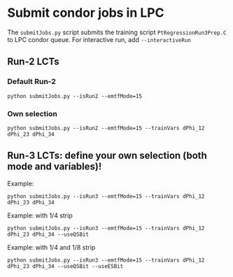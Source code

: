 # Submit condor jobs in LPC

The `submitJobs.py` script submits the training script `PtRegressionRun3Prep.C` to LPC condor queue. For interactive run, add `--interactiveRun`


## Run-2 LCTs


### Default Run-2
```
python submitJobs.py --isRun2 --emtfMode=15
```

### Own selection
```
python submitJobs.py --isRun2 --emtfMode=15 --trainVars dPhi_12 dPhi_23 dPhi_34
```

## Run-3 LCTs: define your own selection (both mode and variables)!

Example:
```
python submitJobs.py --isRun3 --emtfMode=15 --trainVars dPhi_12 dPhi_23 dPhi_34
```

Example: with 1/4 strip
```
python submitJobs.py --isRun3 --emtfMode=15 --trainVars dPhi_12 dPhi_23 dPhi_34 --useQSBit
```

Example: with 1/4 and 1/8 strip
```
python submitJobs.py --isRun3 --emtfMode=15 --trainVars dPhi_12 dPhi_23 dPhi_34 --useQSBit --useESBit
```
